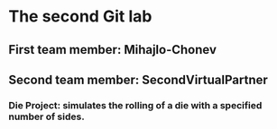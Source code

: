 # The second Git lab
## First team member: Mihajlo-Chonev
## Second team member: SecondVirtualPartner
### Die Project: simulates the rolling of a die with a specified number of sides.



